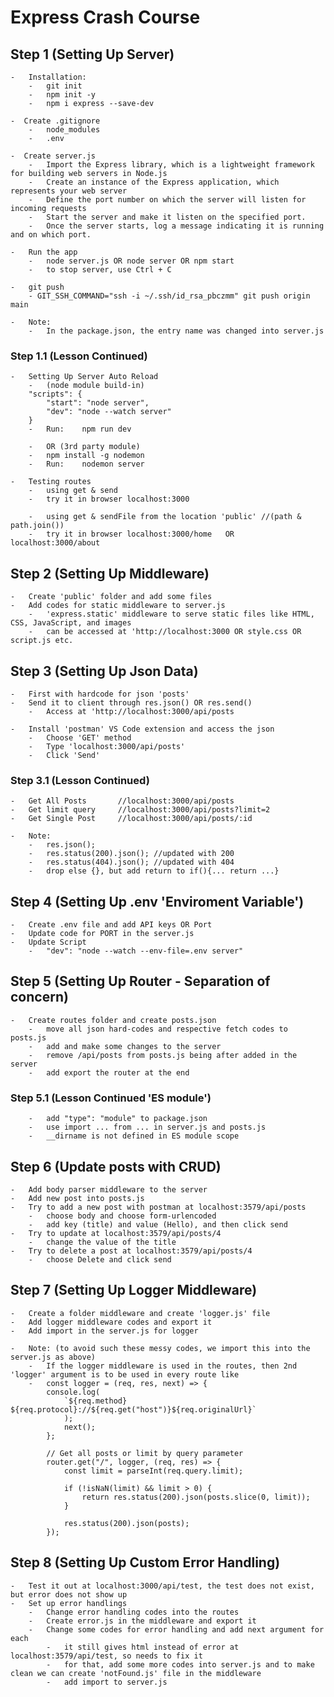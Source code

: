 # Express Crash Course

## Step 1 (Setting Up Server)

    -   Installation:
        -   git init
        -   npm init -y
        -   npm i express --save-dev

    -  Create .gitignore
        -   node_modules
        -   .env

    -  Create server.js
        -   Import the Express library, which is a lightweight framework for building web servers in Node.js
        -   Create an instance of the Express application, which represents your web server
        -   Define the port number on which the server will listen for incoming requests
        -   Start the server and make it listen on the specified port.
        -   Once the server starts, log a message indicating it is running and on which port.

    -   Run the app
        -   node server.js OR node server OR npm start
        -   to stop server, use Ctrl + C

    -   git push
        - GIT_SSH_COMMAND="ssh -i ~/.ssh/id_rsa_pbczmm" git push origin main

    -   Note:
        -   In the package.json, the entry name was changed into server.js

### Step 1.1 (Lesson Continued)
    -   Setting Up Server Auto Reload
        -   (node module build-in)
        "scripts": {
            "start": "node server",
            "dev": "node --watch server"
        }
        -   Run:    npm run dev

        -   OR (3rd party module)
        -   npm install -g nodemon
        -   Run:    nodemon server

    -   Testing routes
        -   using get & send
        -   try it in browser localhost:3000

        -   using get & sendFile from the location 'public' //(path & path.join())
        -   try it in browser localhost:3000/home   OR localhost:3000/about

## Step 2 (Setting Up Middleware)
    -   Create 'public' folder and add some files
    -   Add codes for static middleware to server.js
        -   'express.static' middleware to serve static files like HTML, CSS, JavaScript, and images
        -   can be accessed at 'http://localhost:3000 OR style.css OR script.js etc.

## Step 3 (Setting Up Json Data)
    -   First with hardcode for json 'posts'
    -   Send it to client through res.json() OR res.send()
        -   Access at 'http://localhost:3000/api/posts

    -   Install 'postman' VS Code extension and access the json
        -   Choose 'GET' method
        -   Type 'localhost:3000/api/posts'
        -   Click 'Send'

### Step 3.1 (Lesson Continued)
    -   Get All Posts       //localhost:3000/api/posts
    -   Get limit query     //localhost:3000/api/posts?limit=2
    -   Get Single Post     //localhost:3000/api/posts/:id

    -   Note:
        -   res.json();
        -   res.status(200).json(); //updated with 200
        -   res.status(404).json(); //updated with 404
        -   drop else {}, but add return to if(){... return ...}

## Step 4 (Setting Up .env 'Enviroment Variable')
    -   Create .env file and add API keys OR Port
    -   Update code for PORT in the server.js
    -   Update Script
        -   "dev": "node --watch --env-file=.env server"

## Step 5 (Setting Up Router - Separation of concern)
    -   Create routes folder and create posts.json
        -   move all json hard-codes and respective fetch codes to posts.js
        -   add and make some changes to the server
        -   remove /api/posts from posts.js being after added in the server
        -   add export the router at the end

### Step 5.1 (Lesson Continued 'ES module')
        -   add "type": "module" to package.json
        -   use import ... from ... in server.js and posts.js
        -   __dirname is not defined in ES module scope

## Step 6 (Update posts with CRUD)
    -   Add body parser middleware to the server
    -   Add new post into posts.js
    -   Try to add a new post with postman at localhost:3579/api/posts
        -   choose body and choose form-urlencoded
        -   add key (title) and value (Hello), and then click send
    -   Try to update at localhost:3579/api/posts/4
        -   change the value of the title
    -   Try to delete a post at localhost:3579/api/posts/4
        -   choose Delete and click send

## Step 7 (Setting Up Logger Middleware)
    -   Create a folder middleware and create 'logger.js' file
    -   Add logger middleware codes and export it
    -   Add import in the server.js for logger 

    -   Note: (to avoid such these messy codes, we import this into the server.js as above)
        -   If the logger middleware is used in the routes, then 2nd 'logger' argument is to be used in every route like
        -   const logger = (req, res, next) => {
            console.log(
                `${req.method} ${req.protocol}://${req.get("host")}${req.originalUrl}`
                );
                next();
            };

            // Get all posts or limit by query parameter
            router.get("/", logger, (req, res) => {
                const limit = parseInt(req.query.limit);

                if (!isNaN(limit) && limit > 0) {
                    return res.status(200).json(posts.slice(0, limit));
                }

                res.status(200).json(posts);
            });

## Step 8 (Setting Up Custom Error Handling)
    -   Test it out at localhost:3000/api/test, the test does not exist, but error does not show up
    -   Set up error handlings
        -   Change error handling codes into the routes
        -   Create error.js in the middleware and export it
        -   Change some codes for error handling and add next argument for each
            -   it still gives html instead of error at localhost:3579/api/test, so needs to fix it
            -   for that, add some more codes into server.js and to make clean we can create 'notFound.js' file in the middleware
            -   add import to server.js